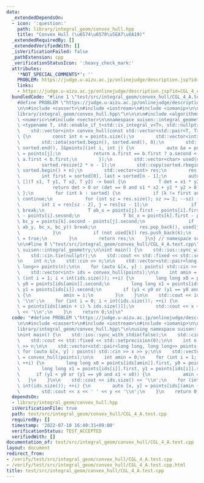 ```yaml
---
data:
  _extendedDependsOn:
  - icon: ':question:'
    path: library/integral_geom/convex_hull.hpp
    title: "Convex Hull (\u6574\u6570\u5EA7\u6A19)"
  _extendedRequiredBy: []
  _extendedVerifiedWith: []
  _isVerificationFailed: false
  _pathExtension: cpp
  _verificationStatusIcon: ':heavy_check_mark:'
  attributes:
    '*NOT_SPECIAL_COMMENTS*': ''
    PROBLEM: https://judge.u-aizu.ac.jp/onlinejudge/description.jsp?id=CGL_4_A
    links:
    - https://judge.u-aizu.ac.jp/onlinejudge/description.jsp?id=CGL_4_A
  bundledCode: "#line 1 \"test/src/integral_geom/convex_hull/CGL_4_A.test.cpp\"\n\
    #define PROBLEM \"https://judge.u-aizu.ac.jp/onlinejudge/description.jsp?id=CGL_4_A\"\
    \n\n#include <cassert>\n#include <iostream>\n#include <iomanip>\n\n#line 1 \"\
    library/integral_geom/convex_hull.hpp\"\n\n\n\n#include <algorithm>\n#include\
    \ <numeric>\n#include <vector>\n\nnamespace suisen::integral_geometry {\n    template\
    \ <typename T, std::enable_if_t<std::is_integral_v<T>, std::nullptr_t> = nullptr>\n\
    \    std::vector<int> convex_hull(const std::vector<std::pair<T, T>> &points)\
    \ {\n        const int n = points.size();\n        std::vector<int> sorted(n);\n\
    \        std::iota(sorted.begin(), sorted.end(), 0);\n        std::sort(sorted.begin(),\
    \ sorted.end(), [&points](int i, int j) {\n            auto &a = points[i], &b\
    \ = points[j];\n            return a.first == b.first ? a.second < b.second :\
    \ a.first < b.first;\n        });\n        std::vector<char> used(n, false);\n\
    \        sorted.resize(2 * n - 1);\n        std::copy(sorted.rbegin() + n, sorted.rend(),\
    \ sorted.begin() + n);\n        std::vector<int> res;\n        res.reserve(n);\n\
    \        int first = sorted[0], last = sorted[n - 1];\n        auto isp_pos =\
    \ [](T x1, T y1, T x2, T y2) -> bool {\n            T det = x1 * y2 - y1 * x2;\n\
    \            return det > 0 or (det == 0 and x1 * x2 + y1 * y2 > 0);\n       \
    \ };\n        for (int k : sorted) {\n            if (k != first and used[k])\
    \ continue;\n            for (int sz = res.size(); sz >= 2; --sz) {\n        \
    \        int i = res[sz - 2], j = res[sz - 1];\n                if (j == last)\
    \ break;\n                T ab_x = points[j].first - points[i].first, ab_y = points[j].second\
    \ - points[i].second;\n                T bc_x = points[k].first - points[j].first,\
    \ bc_y = points[k].second - points[j].second;\n                if (isp_pos(ab_x,\
    \ ab_y, bc_x, bc_y)) break;\n                res.pop_back(), used[j] = false;\n\
    \            }\n            if (not used[k]) res.push_back(k);\n            used[k]\
    \ = true;\n        }\n        return res;\n    }\n} // namespace suisen::integral_geometry\n\
    \n\n#line 8 \"test/src/integral_geom/convex_hull/CGL_4_A.test.cpp\"\n\nusing namespace\
    \ suisen::integral_geometry;\n\nint main() {\n    std::ios::sync_with_stdio(false);\n\
    \    std::cin.tie(nullptr);\n    std::cout << std::fixed << std::setprecision(0);\n\
    \n    int n;\n    std::cin >> n;\n\n    std::vector<std::pair<long long, long\
    \ long>> points(n);\n\n    for (auto &[x, y] : points) std::cin >> x >> y;\n\n\
    \    std::vector<int> ids = convex_hull(points);\n\n    int amin = 0;\n    for\
    \ (int i = 1; i < int(ids.size()); ++i) {\n        long long x0 = points[ids[amin]].first,\
    \ y0 = points[ids[amin]].second;\n        long long x1 = points[ids[i]].first,\
    \ y1 = points[ids[i]].second;\n        if (y1 < y0 or (y1 == y0 and x1 < x0))\
    \ {\n            amin = i;\n        }\n    }\n\n    std::cout << ids.size() <<\
    \ '\\n';\n    for (int i = 0; i < int(ids.size()); ++i) {\n        auto [x, y]\
    \ = points[ids[(amin + i) % ids.size()]];\n        std::cout << x << ' ' << y\
    \ << '\\n';\n    }\n    return 0;\n}\n"
  code: "#define PROBLEM \"https://judge.u-aizu.ac.jp/onlinejudge/description.jsp?id=CGL_4_A\"\
    \n\n#include <cassert>\n#include <iostream>\n#include <iomanip>\n\n#include \"\
    library/integral_geom/convex_hull.hpp\"\n\nusing namespace suisen::integral_geometry;\n\
    \nint main() {\n    std::ios::sync_with_stdio(false);\n    std::cin.tie(nullptr);\n\
    \    std::cout << std::fixed << std::setprecision(0);\n\n    int n;\n    std::cin\
    \ >> n;\n\n    std::vector<std::pair<long long, long long>> points(n);\n\n   \
    \ for (auto &[x, y] : points) std::cin >> x >> y;\n\n    std::vector<int> ids\
    \ = convex_hull(points);\n\n    int amin = 0;\n    for (int i = 1; i < int(ids.size());\
    \ ++i) {\n        long long x0 = points[ids[amin]].first, y0 = points[ids[amin]].second;\n\
    \        long long x1 = points[ids[i]].first, y1 = points[ids[i]].second;\n  \
    \      if (y1 < y0 or (y1 == y0 and x1 < x0)) {\n            amin = i;\n     \
    \   }\n    }\n\n    std::cout << ids.size() << '\\n';\n    for (int i = 0; i <\
    \ int(ids.size()); ++i) {\n        auto [x, y] = points[ids[(amin + i) % ids.size()]];\n\
    \        std::cout << x << ' ' << y << '\\n';\n    }\n    return 0;\n}"
  dependsOn:
  - library/integral_geom/convex_hull.hpp
  isVerificationFile: true
  path: test/src/integral_geom/convex_hull/CGL_4_A.test.cpp
  requiredBy: []
  timestamp: '2022-07-10 16:40:31+09:00'
  verificationStatus: TEST_ACCEPTED
  verifiedWith: []
documentation_of: test/src/integral_geom/convex_hull/CGL_4_A.test.cpp
layout: document
redirect_from:
- /verify/test/src/integral_geom/convex_hull/CGL_4_A.test.cpp
- /verify/test/src/integral_geom/convex_hull/CGL_4_A.test.cpp.html
title: test/src/integral_geom/convex_hull/CGL_4_A.test.cpp
---
```


